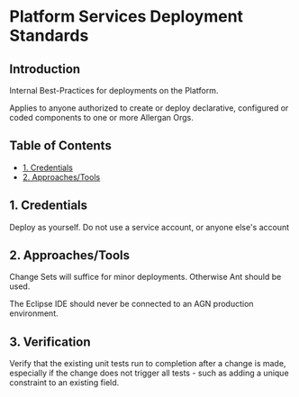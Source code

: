 # Platform Services Deployment Standards

## Introduction

Internal Best-Practices for deployments on the Platform.

Applies to anyone authorized to create or deploy declarative, configured or coded components to one or more Allergan Orgs.

## Table of Contents

* [1. Credentials](#1-credentials)
* [2. Approaches/Tools](#2-approaches)


## 1. Credentials

Deploy as yourself. Do not use a service account, or anyone else's account
    
## 2. Approaches/Tools

Change Sets will suffice for minor deployments. Otherwise Ant should be used.

The Eclipse IDE should never be connected to an AGN production environment.

## 3. Verification

Verify that the existing unit tests run to completion after a change is made, especially if the change does not trigger all tests - such as adding a unique constraint to an existing field.


